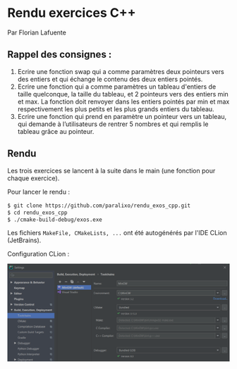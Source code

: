 # Rendu exercices C++
Par Florian Lafuente

## Rappel des consignes : 
1) Ecrire une fonction swap qui a comme paramètres deux pointeurs vers des entiers et qui échange le contenu des deux entiers pointés.
2) Ecrire une fonction qui a comme paramètres un tableau d'entiers de taille quelconque, la taille du tableau, et 2 pointeurs vers des entiers min et max. La fonction doit renvoyer dans les entiers pointés par min et max respectivement les plus petits et les plus grands entiers du tableau. 
3) Ecrire une fonction qui prend en paramètre un pointeur vers un tableau, qui demande à l’utilisateurs de rentrer 5 nombres et qui remplis le tableau grâce au pointeur.

## Rendu
Les trois exercices se lancent à la suite dans le main (une fonction pour chaque exercice).

Pour lancer le rendu :

    $ git clone https://github.com/paralixo/rendu_exos_cpp.git
    $ cd rendu_exos_cpp
    $ ./cmake-build-debug/exos.exe

Les fichiers `MakeFile, CMakeLists, ...` ont été autogénérés par l'IDE CLion (JetBrains).

Configuration CLion : 

![configuration](./deployment.png)